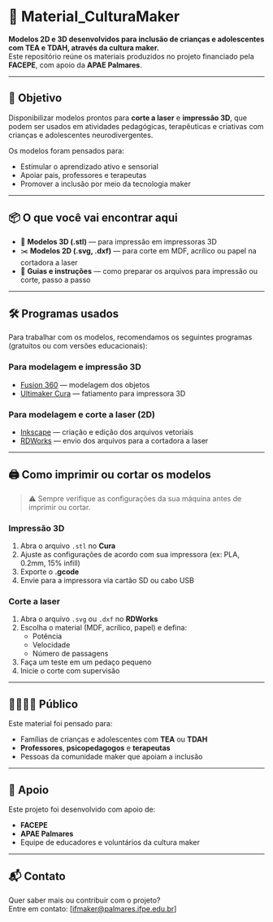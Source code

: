 # 🧠 Material_CulturaMaker

**Modelos 2D e 3D desenvolvidos para inclusão de crianças e adolescentes com TEA e TDAH, através da cultura maker.**  
Este repositório reúne os materiais produzidos no projeto financiado pela **FACEPE**, com apoio da **APAE Palmares**.

---

## 🎯 Objetivo

Disponibilizar modelos prontos para **corte a laser** e **impressão 3D**, que podem ser usados em atividades pedagógicas, terapêuticas e criativas com crianças e adolescentes neurodivergentes.

Os modelos foram pensados para:

- Estimular o aprendizado ativo e sensorial  
- Apoiar pais, professores e terapeutas  
- Promover a inclusão por meio da tecnologia maker

---

## 📦 O que você vai encontrar aqui

- 🧩 **Modelos 3D (.stl)** — para impressão em impressoras 3D  
- ✂️ **Modelos 2D (.svg, .dxf)** — para corte em MDF, acrílico ou papel na cortadora a laser  
- 📘 **Guias e instruções** — como preparar os arquivos para impressão ou corte, passo a passo

---

## 🛠️ Programas usados

Para trabalhar com os modelos, recomendamos os seguintes programas (gratuitos ou com versões educacionais):

### Para modelagem e impressão 3D

- [Fusion 360](https://www.autodesk.com/products/fusion-360/) — modelagem dos objetos  
- [Ultimaker Cura](https://ultimaker.com/software/ultimaker-cura/) — fatiamento para impressora 3D

### Para modelagem e corte a laser (2D)

- [Inkscape](https://inkscape.org/pt-br/) — criação e edição dos arquivos vetoriais  
- [RDWorks](https://rdworks.software.informer.com/) — envio dos arquivos para a cortadora a laser

---

## 🖨️ Como imprimir ou cortar os modelos

> ⚠️ Sempre verifique as configurações da sua máquina antes de imprimir ou cortar.

### Impressão 3D

1. Abra o arquivo `.stl` no **Cura**  
2. Ajuste as configurações de acordo com sua impressora (ex: PLA, 0.2mm, 15% infill)  
3. Exporte o **.gcode**  
4. Envie para a impressora via cartão SD ou cabo USB

### Corte a laser

1. Abra o arquivo `.svg` ou `.dxf` no **RDWorks**  
2. Escolha o material (MDF, acrílico, papel) e defina:  
   - Potência  
   - Velocidade  
   - Número de passagens  
3. Faça um teste em um pedaço pequeno  
4. Inicie o corte com supervisão

---

## 👨‍👩‍👧‍👦 Público

Este material foi pensado para:

- Famílias de crianças e adolescentes com **TEA** ou **TDAH**  
- **Professores**, **psicopedagogos** e **terapeutas**  
- Pessoas da comunidade maker que apoiam a inclusão

---

## 🤝 Apoio

Este projeto foi desenvolvido com apoio de:

- **FACEPE**  
- **APAE Palmares**  
- Equipe de educadores e voluntários da cultura maker

---

## 📬 Contato

Quer saber mais ou contribuir com o projeto?  
Entre em contato: [ifmaker@palmares.ifpe.edu.br]
